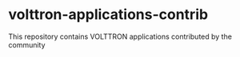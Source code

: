 # volttron-applications-contrib

This repository contains VOLTTRON applications contributed by the community
